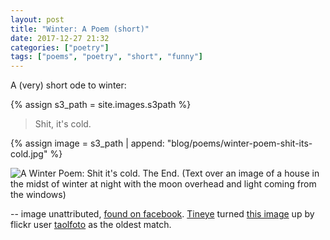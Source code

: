 ```yaml
---
layout: post
title: "Winter: A Poem (short)"
date: 2017-12-27 21:32
categories: ["poetry"]
tags: ["poems", "poetry", "short", "funny"]
---
```

A (very) short ode to winter:

{% assign s3_path = site.images.s3path %}


> Shit, it's cold.

{% assign image = s3_path | append: "blog/poems/winter-poem-shit-its-cold.jpg" %}

![A Winter Poem: Shit it's cold. The End. (Text over an image of a house in the midst of winter at night with the moon overhead and light coming from the windows)]({{image}})


-- image unattributed, <a
href="https://www.facebook.com/mayaishappy/photos/a.744611972266690.1073741830.744582278936326/1643098582418020/">found
on facebook</a>.  <a
href="https://tineye.com/search/a63f42103e5676c5888181781a4549c40350bf8e/?sort=crawl_date&order=asc">Tineye</a>
turned <a
href="https://c2.staticflickr.com/8/7561/16331979841_e356fce1e4_b.jpg">this
image</a> up by flickr user <a
href="https://www.flickr.com/people/toalafoto/">taolfoto</a> as the
oldest match.

